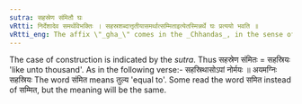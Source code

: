 ```yaml
---
sutra: सहस्रेण संमितौ घः
vRtti: निर्देशादेव समर्थविभक्तिः । सहस्रशब्दात्तृतीयासमर्थात्सम्मिताइत्येतस्मिन्नर्थे घः प्रत्ययो भवति ॥
vRtti_eng: The affix \"_gha_\" comes in the _Chhandas_, in the sense of \"like\", after the word \"_sahasra_\", in the 3rd case in construction.
---
```

The case of construction is indicated by the _sutra_. Thus सहस्रेण संमितः = सहस्रियः 'like unto thousand'. As in the following verse:- सहस्रिथासोऽपां नोर्मयः ॥ अयमग्निः सहस्रियः The word संमित means तुल्य 'equal to'. Some read the word समित instead of सम्मित, but the meaning will be the same.
